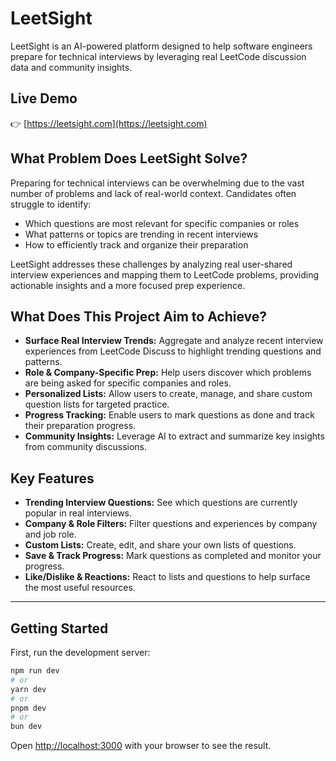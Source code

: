 # LeetSight

LeetSight is an AI-powered platform designed to help software engineers prepare for technical interviews by leveraging real LeetCode discussion data and community insights.

## Live Demo

👉 [https://leetsight.com](https://leetsight.com)

## What Problem Does LeetSight Solve?

Preparing for technical interviews can be overwhelming due to the vast number of problems and lack of real-world context. Candidates often struggle to identify:

- Which questions are most relevant for specific companies or roles
- What patterns or topics are trending in recent interviews
- How to efficiently track and organize their preparation

LeetSight addresses these challenges by analyzing real user-shared interview experiences and mapping them to LeetCode problems, providing actionable insights and a more focused prep experience.

## What Does This Project Aim to Achieve?

- **Surface Real Interview Trends:** Aggregate and analyze recent interview experiences from LeetCode Discuss to highlight trending questions and patterns.
- **Role & Company-Specific Prep:** Help users discover which problems are being asked for specific companies and roles.
- **Personalized Lists:** Allow users to create, manage, and share custom question lists for targeted practice.
- **Progress Tracking:** Enable users to mark questions as done and track their preparation progress.
- **Community Insights:** Leverage AI to extract and summarize key insights from community discussions.

## Key Features

- **Trending Interview Questions:** See which questions are currently popular in real interviews.
- **Company & Role Filters:** Filter questions and experiences by company and job role.
- **Custom Lists:** Create, edit, and share your own lists of questions.
- **Save & Track Progress:** Mark questions as completed and monitor your progress.
- **Like/Dislike & Reactions:** React to lists and questions to help surface the most useful resources.

---

## Getting Started

First, run the development server:

```bash
npm run dev
# or
yarn dev
# or
pnpm dev
# or
bun dev
```

Open [http://localhost:3000](http://localhost:3000) with your browser to see the result.
